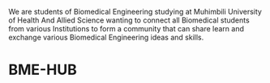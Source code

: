 We are students of Biomedical Engineering studying at Muhimbili
University of Health And Allied Science wanting to connect all
Biomedical students from various Institutions to form a community
that can share learn and exchange various Biomedical Engineering
ideas and skills.

# BME-HUB
